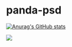 # panda-psd
[![Anurag's GitHub stats](https://github-readme-stats.vercel.app/api?username=devmehedi101)](https://github.com/anuraghazra/github-readme-stats)

<picture>
<source
  srcset="https://github-readme-stats.vercel.app/api?username=devmehedi101&show_icons=true&theme=radical"
  media="(prefers-color-scheme: radical)"
/>
<source
  srcset="https://github-readme-stats.vercel.app/api?username=devmehedi101&show_icons=true"
  media="(prefers-color-scheme: light), (prefers-color-scheme: no-preference)"
/>
<img src="https://github-readme-stats.vercel.app/api?username=devmehedi101&show_icons=true" />
</picture>
